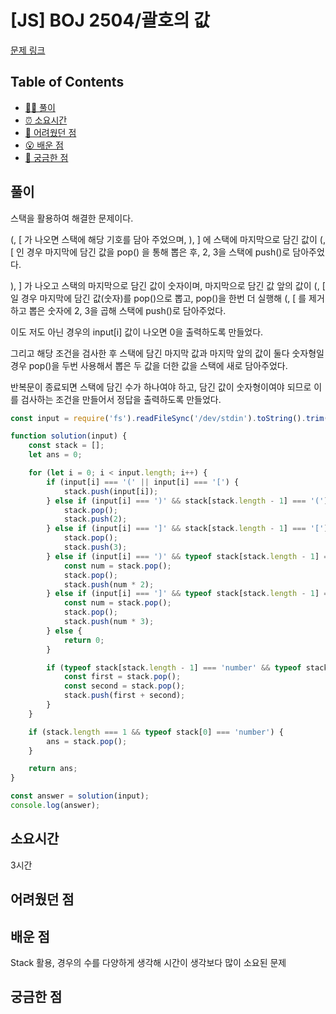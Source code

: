 <!-- 제목으로 다음과 같은 내용으로 작성해주세요 ! -->
<!-- 📚 언어 : e.g. Javascript -> [JS], Python -> [Python]  -->
<!-- 📕 백준 : BOJ 문제번호/문제제목 e.g. BOJ 2577/숫자의 개수 -->
<!-- 📗 프로그래머스 : PRO 문제번호/문제제목 e.g. PRO 120812/최빈값 구하기 -->
<!-- 💁🏻 백준허브를 사용하시면 프로그래머스의 문제번호도 확인하실 수 있습니다 -->

# [JS] BOJ 2504/괄호의 값

<!-- 아래에 # 을 지우고 문제 링크를 입력해주세요 ! -->

[문제 링크](https://www.acmicpc.net/problem/2504)

## Table of Contents

-   [✍🏻 풀이](#풀이)
-   [⏰ 소요시간](#소요시간)
-   [🫠 어려웠던 점](#어려웠던-점)
-   [😮 배운 점](#배운-점)
-   [🤔 궁금한 점](#궁금한-점)

## 풀이

<!-- ```옆에 사용하는 언어를 기입하세요 e.g. javascript, python -->

스택을 활용하여 해결한 문제이다.

(, [ 가 나오면 스택에 해당 기호를 담아 주었으며, ), ] 에 스택에 마지막으로 담긴 값이 (, [ 인 경우 마지막에 담긴 값을 pop() 을 통해 뽑은 후, 2, 3을 스택에 push()로 담아주었다.

), ] 가 나오고 스택의 마지막으로 담긴 값이 숫자이며, 마지막으로 담긴 값 앞의 값이 (, [ 일 경우 마지막에 담긴 값(숫자)를 pop()으로 뽑고, pop()을 한번 더 실행해 (, [ 를 제거하고 뽑은 숫자에 2, 3을 곱해 스택에 push()로 담아주었다.

이도 저도 아닌 경우의 input[i] 값이 나오면 0을 출력하도록 만들었다.

그리고 해당 조건을 검사한 후 스택에 담긴 마지막 값과 마지막 앞의 값이 둘다 숫자형일 경우 pop()을 두번 사용해서 뽑은 두 값을 더한 값을 스택에 새로 담아주었다.

반복문이 종료되면 스택에 담긴 수가 하나여야 하고, 담긴 값이 숫자형이여야 되므로 이를 검사하는 조건을 만들어서 정답을 출력하도록 만들었다.

```javascript
const input = require('fs').readFileSync('/dev/stdin').toString().trim().split('');

function solution(input) {
    const stack = [];
    let ans = 0;

    for (let i = 0; i < input.length; i++) {
        if (input[i] === '(' || input[i] === '[') {
            stack.push(input[i]);
        } else if (input[i] === ')' && stack[stack.length - 1] === '(') {
            stack.pop();
            stack.push(2);
        } else if (input[i] === ']' && stack[stack.length - 1] === '[') {
            stack.pop();
            stack.push(3);
        } else if (input[i] === ')' && typeof stack[stack.length - 1] === 'number' && stack[stack.length - 2] === '(') {
            const num = stack.pop();
            stack.pop();
            stack.push(num * 2);
        } else if (input[i] === ']' && typeof stack[stack.length - 1] === 'number' && stack[stack.length - 2] === '[') {
            const num = stack.pop();
            stack.pop();
            stack.push(num * 3);
        } else {
            return 0;
        }

        if (typeof stack[stack.length - 1] === 'number' && typeof stack[stack.length - 2] === 'number') {
            const first = stack.pop();
            const second = stack.pop();
            stack.push(first + second);
        }
    }

    if (stack.length === 1 && typeof stack[0] === 'number') {
        ans = stack.pop();
    }

    return ans;
}

const answer = solution(input);
console.log(answer);
```

## 소요시간

3시간

## 어려웠던 점

## 배운 점

Stack 활용, 경우의 수를 다양하게 생각해 시간이 생각보다 많이 소요된 문제

## 궁금한 점

